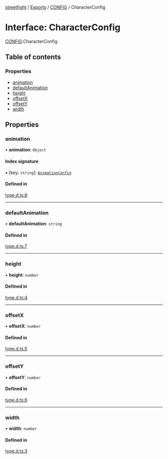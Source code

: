 [streetfight](../README.md) / [Exports](../modules.md) / [CONFIG](../modules/CONFIG.md) / CharacterConfig

# Interface: CharacterConfig

[CONFIG](../modules/CONFIG.md).CharacterConfig

## Table of contents

### Properties

- [animation](CONFIG.CharacterConfig.md#animation)
- [defaultAnimation](CONFIG.CharacterConfig.md#defaultanimation)
- [height](CONFIG.CharacterConfig.md#height)
- [offsetX](CONFIG.CharacterConfig.md#offsetx)
- [offsetY](CONFIG.CharacterConfig.md#offsety)
- [width](CONFIG.CharacterConfig.md#width)

## Properties

### animation

• **animation**: `Object`

#### Index signature

▪ [key: `string`]: [`AnimationConfig`](CONFIG.AnimationConfig.md)

#### Defined in

[type.d.ts:8](https://github.com/yan-930521/yan-930521.github.io/blob/b3ead09/src/type.d.ts#L8)

___

### defaultAnimation

• **defaultAnimation**: `string`

#### Defined in

[type.d.ts:7](https://github.com/yan-930521/yan-930521.github.io/blob/b3ead09/src/type.d.ts#L7)

___

### height

• **height**: `number`

#### Defined in

[type.d.ts:4](https://github.com/yan-930521/yan-930521.github.io/blob/b3ead09/src/type.d.ts#L4)

___

### offsetX

• **offsetX**: `number`

#### Defined in

[type.d.ts:5](https://github.com/yan-930521/yan-930521.github.io/blob/b3ead09/src/type.d.ts#L5)

___

### offsetY

• **offsetY**: `number`

#### Defined in

[type.d.ts:6](https://github.com/yan-930521/yan-930521.github.io/blob/b3ead09/src/type.d.ts#L6)

___

### width

• **width**: `number`

#### Defined in

[type.d.ts:3](https://github.com/yan-930521/yan-930521.github.io/blob/b3ead09/src/type.d.ts#L3)
